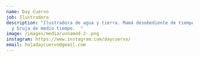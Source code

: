 ```yaml
---
name: Day Cuervo
job: Ilustradora
description: "Ilustradora de agua y tierra. Mamá desobediente de tiempo completo
  y bruja de medio tiempo.  "
image: /images/media/unnamed-2-.png
instagram: https://www.instagram.com/daycuervo/
email: holadaycuervo@gmail.com
---
```

